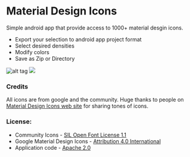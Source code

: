 # Material Design Icons

Simple android app that provide access to 1000+ material desgin icons.

  - Export your selection to android app project format
  - Select desired densities
  - Modify colors
  - Save as Zip or Directory

![alt tag](https://raw.githubusercontent.com/MajeurAndroid/Material-Icons/master/app/src/main/res/mipmap-hdpi/ic_launcher.png) [<img src="https://developer.android.com/images/brand/en_app_rgb_wo_60.png">](https://play.google.com/store/apps/details?id=com.majeur.materialicons)

### Credits

All icons are from google and the community. Huge thanks to people on [Material Design Icons web site] for sharing tones of icons.

### License:
 - Community Icons - [SIL Open Font License 1.1]
 - Google Material Design Icons - [Attribution 4.0 International]
 - Application code - [Apache 2.0]

[SIL Open Font License 1.1]:http://scripts.sil.org/cms/scripts/page.php?item_id=OFL_web/
[Attribution 4.0 International]:https://creativecommons.org/licenses/by/4.0/
[Apache 2.0]:http://www.apache.org/licenses/LICENSE-2.0
[Material Design Icons web site]:https://materialdesignicons.com/
